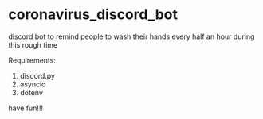# coronavirus_discord_bot
discord bot to remind people to wash their hands every half an hour during this rough time

Requirements:
1. discord.py
2. asyncio
3. dotenv

have fun!!!
